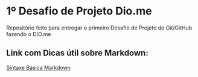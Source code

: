 # 1º Desafio de Projeto Dio.me
Repositório feito para entregar o primeiro Desafio de Projeto do Git/GitHub fazendo o DIO.me

## Link com Dicas útil sobre Markdown:
[Sintaxe Básica Markdown](https://www.markdownguide.org/)
